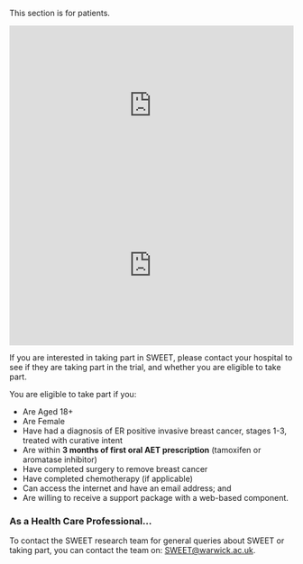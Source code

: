 This section is for patients.   

<div style="padding:56.25% 0 0 0;position:relative;"><iframe src="https://player.vimeo.com/video/967809387?h=0c8bdbf40a" style="position:absolute;top:0;left:0;width:100%;height:100%;" frameborder="0" allow="autoplay; fullscreen; picture-in-picture" allowfullscreen></iframe></div><script src="https://player.vimeo.com/api/player.js"></script>

<div style="padding:56.25% 0 0 0;position:relative;"><iframe src="https://player.vimeo.com/video/967812443?h=9088bcddfd" style="position:absolute;top:0;left:0;width:100%;height:100%;" frameborder="0" allow="autoplay; fullscreen; picture-in-picture" allowfullscreen></iframe></div><script src="https://player.vimeo.com/api/player.js"></script>

If you are interested in taking part in SWEET, please contact your hospital to see if they are taking part in the trial, and whether you are eligible to take part.

You are eligible to take part if you:

- Are Aged 18+
- Are Female
- Have had a diagnosis of ER positive invasive breast cancer, stages 1-3, treated with curative intent
- Are within <b>3 months of first oral AET prescription</b> (tamoxifen or aromatase inhibitor)
- Have completed surgery to remove breast cancer
- Have completed chemotherapy (if applicable)
- Can access the internet and have an email address; and
- Are willing to receive a support package with a web-based component.

### As a Health Care Professional...

To contact the SWEET research team for general queries about SWEET or taking part, you can contact the team on:  [SWEET@warwick.ac.uk](mailto:SWEET@warwick.ac.uk).
